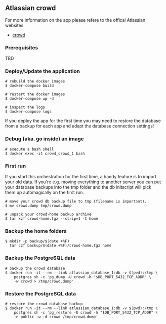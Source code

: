 ## Atlassian crowd

For more information on the app please refere to the offical
Atlassian websites:


- [crowd](https://www.atlassian.com/software/crowd)

### Prerequisites

TBD

### Deploy/Update the application

    # rebuild the docker images
    $ docker-compose build

    # restart the docker images
    $ docker-compose up -d

    # inspect the logs
    $ docker-compose logs

If you deploy the app for the first time you may need to restore the database
from a backup for each app and adapt the database connection settings!

### Debug (aka. go inside) an image

    # execute a bash shell
    $ docker exec -it crowd_crowd_1 bash

### First run

If you start this orchestration for the first time, a handy feature is to
import your old data. If you're e.g. moving everything to another server
you can put your database backups into the tmp folder and the db initscript
will pick them up automagically on the first run.

    # move your crowd db backup file to tmp (filename is important).
    $ mv crowd.dump tmp/crowd.dump

    # unpack your crowd-home backup archive
    $ tar xzf crowd-home.tgz --strip=1 -C home

### Backup the home folders

    $ mkdir -p backup/$(date +%F)
      tar czf backup/$(date +%F)/crowd-home.tgz home

### Backup the PostgreSQL data

    # backup the crowd database
    $ docker run -it --rm --link atlassian_database_1:db -v $(pwd):/tmp \
        postgres sh -c 'pg_dump -U crowd -h "$DB_PORT_5432_TCP_ADDR" \
        -w crowd > /tmp/crowd.dump'

### Restore the PostgreSQL data

    # restore the crowd database backup
    $ docker run -it --rm --link atlassian_database_1:db -v $(pwd):/tmp \
        postgres sh -c 'pg_restore -U crowd -h "$DB_PORT_5432_TCP_ADDR" \
        -n public -w -d crowd /tmp/crowd.dump'
